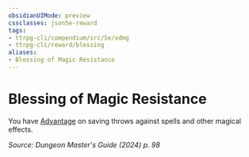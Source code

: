 ```yaml
---
obsidianUIMode: preview
cssclasses: json5e-reward
tags:
- ttrpg-cli/compendium/src/5e/xdmg
- ttrpg-cli/reward/blessing
aliases:
- Blessing of Magic Resistance
---
```

# Blessing of Magic Resistance

You have [Advantage](/3-Mechanics/CLI/variant-rules/advantage-xphb.md) on saving throws against spells and other magical effects.

*Source: Dungeon Master's Guide (2024) p. 98*